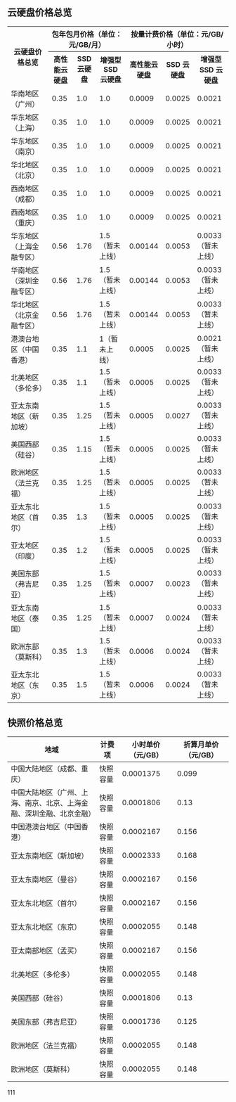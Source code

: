 <span id="CBS"></span>
## 云硬盘价格总览
<table>
	<tbody>
		<tr>
            <th style="width: 24%;" rowspan="2">云硬盘价格总览</th>
            <th style="width: 38%;" colspan="3">包年包月价格（单位：元/GB/月）</th>
            <th style="width: 38%;" colspan="3">按量计费价格（单位：元/GB/小时）</th>
     </tr>
     <tr>
        <th>高性能云硬盘</th>
				<th>SSD 云硬盘</th>
				<th>增强型 SSD 云硬盘</th>
        <th>高性能云硬盘</th>
				<th>SSD 云硬盘</th>
				<th>增强型 SSD 云硬盘</th>
      </tr>
      <tr>
            <td>华南地区（广州）</td>
            <td>0.35</td>
						<td>1.0</td>
            <td>1.0</td>
						<td>0.0009</td>
						<td>0.0025</td>
            <td>0.0021</td>
       </tr>
       <tr>
            <td>华东地区（上海）</td>
           <td>0.35</td>
						<td>1.0</td>
            <td>1.0</td>
						<td>0.0009</td>
						<td>0.0025</td>
            <td>0.0021</td>
      </tr>
			<tr>
            <td>华东地区（南京）</td>
            <td>0.35</td>
						<td>1.0</td>
            <td>1.0</td>
						<td>0.0009</td>
						<td>0.0025</td>
            <td>0.0021</td>
      </tr>
			<tr>
            <td>华北地区（北京）</td>
            <td>0.35</td>
						<td>1.0</td>
            <td>1.0</td>
						<td>0.0009</td>
						<td>0.0025</td>
            <td>0.0021</td>
      </tr>
			<tr>
            <td>西南地区（成都）</td>
            <td>0.35</td>
						<td>1.0</td>
            <td>1.0</td>
						<td>0.0009</td>
						<td>0.0025</td>
            <td>0.0021</td>
      </tr>
					<tr>
            <td>西南地区（重庆）</td>
            <td>0.35</td>
						<td>1.0</td>
            <td>1.0</td>
						<td>0.0009</td>
						<td>0.0025</td>
            <td>0.0021</td>
      </tr>
			<tr>
            <td>华东地区（上海金融专区）</td>
            <td>0.56</td>
						<td>1.76</td>
            <td>1.5（暂未上线）</td>
						<td>0.00144</td>
						<td>0.0053</td>
            <td>0.0033（暂未上线）</td>
      </tr>
			<tr>
            <td>华南地区（深圳金融专区）</td>
            <td>0.56</td>
						<td>1.76</td>
            <td>1.5（暂未上线）</td>
						<td>0.00144</td>
						<td>0.0053</td>
            <td>0.0033（暂未上线）</td>
      </tr>
					<tr>
            <td>华北地区（北京金融专区）</td>
            <td>0.56</td>
						<td>1.76</td>
            <td>1.5（暂未上线）</td>
						<td>0.00144</td>
						<td>0.0053</td>
            <td>0.0033（暂未上线）</td>
      </tr>
			<tr>
            <td>港澳台地区（中国香港）</td>
            <td>0.35</td>
						<td>1.1</td>
            <td>1（暂未上线）</td>
            <td>0.0005</td>
						<td>0.0025</td>
            <td>0.0021（暂未上线）</td>
      </tr>
			<tr>
            <td>北美地区（多伦多）</td>
            <td>0.35</td>
						<td>1.1</td>
            <td>1.5（暂未上线）</td>
            <td>0.0005</td>
						<td>0.0025</td>
            <td>0.0033（暂未上线）
      </tr>
			<tr>
            <td>亚太东南地区（新加坡）</td>
            <td>0.35</td>
            <td>1.25</td>
						<td>1.5（暂未上线）</td>
            <td>0.0005</td>
            <td>0.0027</td>
						<td>0.0033（暂未上线）</td>
      </tr>
			<tr>
            <td>美国西部（硅谷）</td>
            <td>0.35</td>
            <td>1.15</td>
						<td>1.5（暂未上线）</td>
            <td>0.0005</td>
            <td>0.0025</td>
						<td>0.0033（暂未上线）</td>
      </tr>
			<tr>
            <td>欧洲地区（法兰克福）</td>
            <td>0.35</td>
            <td>1.25</td>
						<td>1.5（暂未上线）</td>
            <td>0.0005</td>
            <td>0.0025</td>
						<td>0.0033（暂未上线）</td>
      </tr>
			<tr>
            <td>亚太东北地区（首尔）</td>
            <td>0.35</td>
            <td>1.3</td>
						<td>1.5（暂未上线）</td>
            <td>0.0005</td>
            <td>0.0025</td>
						<td>0.0033（暂未上线）</td>
      </tr>
			<tr>
            <td>亚太地区（印度）</td>
            <td>0.35</td>
            <td>1.2</td>
						<td>1.5（暂未上线）</td>
            <td>0.0005</td>
            <td>0.0025</td>
						<td>0.0033（暂未上线）</td>
      </tr>
			<tr>
            <td>美国东部（弗吉尼亚）</td>
            <td>0.35</td>
            <td>1.25</td>
						<td>1.5（暂未上线）</td>
            <td>0.0007</td>
            <td>0.0023</td>
						<td>0.0033（暂未上线）</td>
      </tr>
			<tr>
            <td>亚太东南地区（泰国）</td>
            <td>0.35</td>
            <td>1.25</td>
						<td>1.5（暂未上线）</td>
            <td>0.0007</td>
            <td>0.0024</td>
						<td>0.0033（暂未上线）</td>
    </tr>
		<tr>
            <td>欧洲东部（莫斯科）</td>
            <td>0.35</td>
            <td>1.3</td>
						<td>1.5（暂未上线）</td>
            <td>0.0006</td>
            <td>0.0024</td>
						<td>0.0033（暂未上线）</td>
        </tr>
        <tr>
            <td>亚太东北地区（东京）</td>
            <td>0.35</td>
            <td>1.5</td>
						<td>1.5（暂未上线）</td>
            <td>0.0006</td>
            <td>0.0024</td>
						<td>0.0033（暂未上线）</td>
        </tr>
    </tbody></table>

<span id="Snapshot"></span>
## 快照价格总览

<table>
<thead>
<tr>
<th width="40%">地域</th>
<th>计费项</th>
<th>小时单价（元/GB）</th>
<th>折算月单价（元/GB）</th>
</tr>
</thead>
<tbody><tr>
<td>中国大陆地区（成都、重庆）</td>
<td>快照容量</td>
<td>0.0001375</td>
<td>0.099</td>
</tr>
<tr>
<td>中国大陆地区（广州、上海、南京、北京、上海金融、深圳金融、北京金融）</td>
<td>快照容量</td>
<td>0.0001806</td>
<td>0.13</td>
</tr>
<tr>
<td>中国港澳台地区（中国香港）</td>
<td>快照容量</td>
<td>0.0002167</td>
<td>0.156</td>
</tr>
<tr>
<td>亚太东南地区（新加坡）</td>
<td>快照容量</td>
<td>0.0002333</td>
<td>0.168</td>
</tr>
<tr>
<td>亚太东南地区（曼谷）</td>
<td>快照容量</td>
<td>0.0002167</td>
<td>0.156</td>
</tr>
<tr>
<td>亚太东北地区（首尔）</td>
<td>快照容量</td>
<td>0.0002167</td>
<td>0.156</td>
</tr>
<tr>
<td>亚太东北地区（东京）</td>
<td>快照容量</td>
<td>0.0002055</td>
<td>0.148</td>
</tr>
<tr>
<td>亚太南部地区（孟买）</td>
<td>快照容量</td>
<td>0.0002167</td>
<td>0.156</td>
</tr>
<tr>
<td>北美地区（多伦多）</td>
<td>快照容量</td>
<td>0.0002055</td>
<td>0.148</td>
</tr>
<tr>
<td>美国西部（硅谷）</td>
<td>快照容量</td>
<td>0.0001806</td>
<td>0.13</td>
</tr>
<tr>
<td>美国东部（弗吉尼亚）</td>
<td>快照容量</td>
<td>0.0001736</td>
<td>0.125</td>
</tr>
<tr>
<td>欧洲地区（法兰克福）</td>
<td>快照容量</td>
<td>0.0002055</td>
<td>0.148</td>
</tr>
<tr>
<td>欧洲地区（莫斯科）</td>
<td>快照容量</td>
<td>0.0002055</td>
<td>0.148</td>
</tr>
</tbody></table>111



